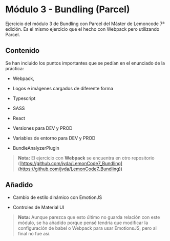 
# Módulo 3 - Bundling (Parcel)

  

Ejercicio del módulo 3 de Bundling con Parcel del Máster de Lemoncode 7ª edición. Es el mismo ejercicio que el hecho con Webpack pero utilizando Parcel.

  

## Contenido

  

Se han incluido los puntos importantes que se pedían en el enunciado de la práctica:

- Webpack,

- Logos e imágenes cargados de diferente forma

- Typescript

- SASS

- React

- Versiones para DEV y PROD

- Variables de entorno para DEV y PROD

- BundleAnalyzerPlugin

  

>**Nota:** El ejercicio con **Webpack** se encuentra en otro repositorio ([https://github.com/jvda/LemonCode7_Bundling](https://github.com/jvda/LemonCode7_Bundling))

  

## Añadido

  

- Cambio de estilo dinámico con EmotionJS

- Controles de Material UI

  

>**Nota:** Aunque parezca que esto último no guarda relación con este módulo, se ha añadido porque pensé tendría que modificar la configuración de babel o Webpack para usar EmotionsJS, pero al final no fue así.
